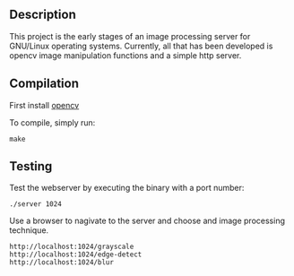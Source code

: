 ## Description
This project is the early stages of an image processing server for GNU/Linux operating systems. Currently, all that has been developed is opencv image manipulation functions and a simple http server.

## Compilation
First install [opencv](https://opencv.org/)

To compile, simply run:
```
make
```

## Testing
Test the webserver by executing the binary with a port number:
```
./server 1024
```
Use a browser to nagivate to the server and choose and image processing technique.
```
http://localhost:1024/grayscale
http://localhost:1024/edge-detect
http://localhost:1024/blur
```

